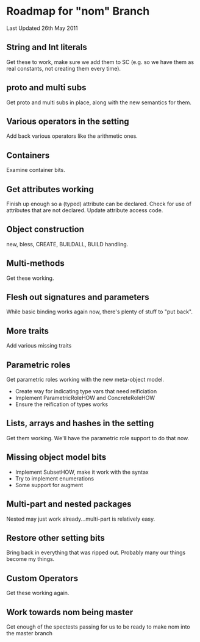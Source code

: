 # Roadmap for "nom" Branch

Last Updated 26th May 2011

## String and Int literals
Get these to work, make sure we add them to SC (e.g. so we have them as
real constants, not creating them every time).

## proto and multi subs
Get proto and multi subs in place, along with the new semantics for them.
  
## Various operators in the setting
Add back various operators like the arithmetic ones.

## Containers
Examine container bits.

## Get attributes working
Finish up enough so a (typed) attribute can be declared. Check for use
of attributes that are not declared. Update attribute access code.

## Object construction
new, bless, CREATE, BUILDALL, BUILD handling.

## Multi-methods
Get these working.

## Flesh out signatures and parameters
While basic binding works again now, there's plenty of stuff to "put back".

## More traits
Add various missing traits

## Parametric roles
Get parametric roles working with the new meta-object model.

* Create way for indicating type vars that need reificiation
* Implement ParametricRoleHOW and ConcreteRoleHOW
* Ensure the reification of types works

## Lists, arrays and hashes in the setting
Get them working. We'll have the parametric role support to do that now.

## Missing object model bits
* Implement SubsetHOW, make it work with the syntax
* Try to implement enumerations
* Some support for augment

## Multi-part and nested packages
Nested may just work already...multi-part is relatively easy.

## Restore other setting bits
Bring back in everything that was ripped out. Probably many our things
become my things.

## Custom Operators
Get these working again.

## Work towards nom being master
Get enough of the spectests passing for us to be ready to make nom into
the master branch
